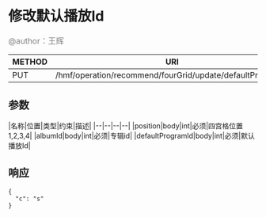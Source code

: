 
# 修改默认播放Id
<font color="gray" size="3">@author：王辉</font>

|METHOD|URI|
|--|--|
|PUT|/hmf/operation/recommend/fourGrid/update/defaultProgramId|

## 参数

|名称|位置|类型|约束|描述|
|--|--|--|--|
|position|body|int|必须|四宫格位置1,2,3,4|
|albumId|body|int|必须|专辑id|
|defaultProgramId|body|int|必须|默认播放Id|

## 响应
```
{
  "c": "s"
}
```
